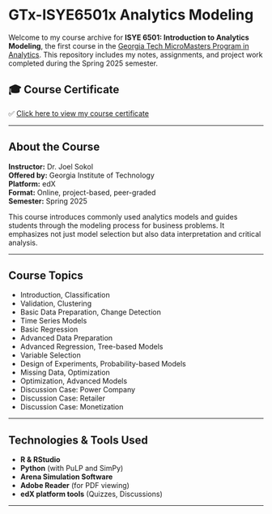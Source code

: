 # GTx-ISYE6501x Analytics Modeling

Welcome to my course archive for **ISYE 6501: Introduction to Analytics Modeling**, the first course in the [Georgia Tech MicroMasters Program in Analytics](https://www.edx.org/micromasters/gtx-analytics). This repository includes my notes, assignments, and project work completed during the Spring 2025 semester.

## 🎓 Course Certificate

✅ [Click here to view my course certificate](x)

---

## About the Course

**Instructor:** Dr. Joel Sokol  
**Offered by:** Georgia Institute of Technology  
**Platform:** edX  
**Format:** Online, project-based, peer-graded  
**Semester:** Spring 2025  

This course introduces commonly used analytics models and guides students through the modeling process for business problems. It emphasizes not just model selection but also data interpretation and critical analysis.

---

## Course Topics

- Introduction, Classification  
- Validation, Clustering  
- Basic Data Preparation, Change Detection  
- Time Series Models  
- Basic Regression  
- Advanced Data Preparation  
- Advanced Regression, Tree-based Models  
- Variable Selection  
- Design of Experiments, Probability-based Models  
- Missing Data, Optimization  
- Optimization, Advanced Models  
- Discussion Case: Power Company  
- Discussion Case: Retailer  
- Discussion Case: Monetization  

---

##  Technologies & Tools Used

- **R & RStudio**
- **Python** (with PuLP and SimPy)
- **Arena Simulation Software**
- **Adobe Reader** (for PDF viewing)
- **edX platform tools** (Quizzes, Discussions)

---
